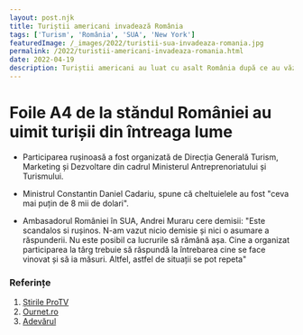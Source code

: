 ```yaml
---
layout: post.njk
title: Turiștii americani invadează România
tags: ['Turism', 'România', 'SUA', 'New York']
featuredImage: /_images/2022/turistii-sua-invadeaza-romania.jpg
permalink: /2022/turistii-americani-invadeaza-romania.html
date: 2022-04-19
description: Turiștii americani au luat cu asalt România după ce au văzut fotografiile de la Târgul Internațional de Turism din SUA.
---
```


# Foile A4 de la stăndul României au uimit turișii din întreaga lume

- Participarea rușinoasă a fost organizată de Direcția Generală Turism, Marketing și Dezvoltare din cadrul Ministerul Antreprenoriatului și Turismului.

- Ministrul Constantin Daniel Cadariu, spune că cheltuielele au fost "ceva mai puțin de 8 mii de dolari".

- Ambasadorul României în SUA, Andrei Muraru cere demisii: "Este scandalos si rușinos. N-am vazut nicio demisie și nici o asumare a răspunderii. Nu este posibil ca lucrurile să rămână așa. Cine a organizat participarea la târg trebuie să răspundă la întrebarea cine se face vinovat și să ia măsuri. Altfel, astfel de situații se pot repeta"


### Referințe

1. [Știrile ProTV](https://stirileprotv.ro/stiri/actualitate/romania-a-fost-promovata-la-targul-de-turism-din-new-york-cu-o-perdea-neagra-si-cateva-poze.html)
2. [Ournet.ro](https://news.ournet.ro/story/se-cer-demisii-dupa-targul-international-de-turism-din-sua-a-39aa7244220418roro)
3. [Adevărul](https://adevarul.ro/economie/stiri-economice/standul-romaniei-targ-turism-new-york-poze-imprimate-foi-a4-prinse-perdea-ironizat-net-reactia-ministerului-turismului-1_625c01035163ec427177805e/index.html)
